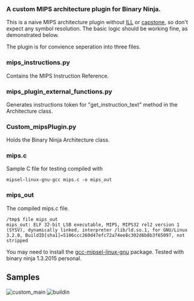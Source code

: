### A custom MIPS architecture plugin for Binary Ninja.
This is a naive MIPS architecture plugin without [ILL] or [capstone], so don't expect any symbol resolution.
The basic logic should be working fine, as demonstrated below.

The plugin is for convience seperation into three files.
### mips_instructions.py
Contains the MIPS Instruction Reference.
### mips_plugin_external_functions.py
Generates instructions token for "get_instruction_text" method in the Architecture class.
### Custom_mipsPlugin.py
Holds the Binary Ninja Architecture class. 
### mips.c
Sample C file for testing compiled with
```
mipsel-linux-gnu-gcc mips.c -o mips_out
```
### mips_out
The compiled mips.c file.

```console
/tmp$ file mips_out
mips_out: ELF 32-bit LSB executable, MIPS, MIPS32 rel2 version 1 (SYSV), dynamically linked, interpreter /lib/ld.so.1, for GNU/Linux 3.2.0, BuildID[sha1]=5106ccc260d47efc72a74ee8c302d6b8b3f65097, not stripped
```

You may need to install the [gcc-mipsel-linux-gnu] package.
Tested with binary ninja 1.3.2015 personal.

## Samples
![custom_main](https://i.ibb.co/zbWrt0H/custom-plugin-main.jpg "custom")
![buildin](https://i.ibb.co/gDscMgp/buildin-main.jpg "buildin")

[ILL]:https://docs.binary.ninja/dev/bnil-llil.html
[capstone]:https://www.capstone-engine.org/
[gcc-mipsel-linux-gnu]:https://packages.debian.org/unstable/gcc-mipsel-linux-gnu
